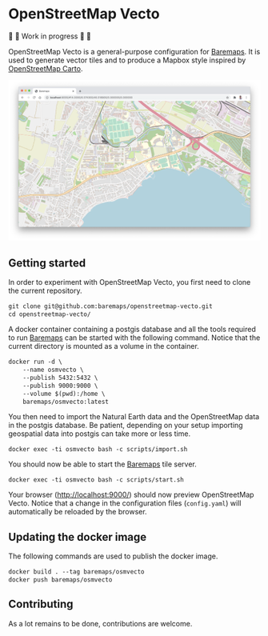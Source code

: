 # OpenStreetMap Vecto

🚧 🚧 Work in progress 🚧 🚧

OpenStreetMap Vecto is a general-purpose configuration for [Baremaps](https://github.com/baremaps/baremaps).
It is used to generate vector tiles and to produce a Mapbox style inspired by [OpenStreetMap Carto](https://github.com/gravitystorm/openstreetmap-carto).

![OpenStreetMap Vecto](screenshot.png)


## Getting started

In order to experiment with OpenStreetMap Vecto, you first need to clone the current repository.

```
git clone git@github.com:baremaps/openstreetmap-vecto.git
cd openstreetmap-vecto/
```

A docker container containing a postgis database and all the tools required to run [Baremaps](https://github.com/baremaps/baremaps) can be started with the following command.
Notice that the current directory is mounted as a volume in the container.

```
docker run -d \
    --name osmvecto \
    --publish 5432:5432 \
    --publish 9000:9000 \
    --volume $(pwd):/home \
    baremaps/osmvecto:latest
```

You then need to import the Natural Earth data and the OpenStreetMap data in the postgis database.
Be patient, depending on your setup importing geospatial data into postgis can take more or less time.

```
docker exec -ti osmvecto bash -c scripts/import.sh
```

You should now be able to start the [Baremaps](https://github.com/baremaps/baremaps) tile server.

```
docker exec -ti osmvecto bash -c scripts/start.sh
```

Your browser ([http://localhost:9000/](http://localhost:9000/)) should now preview OpenStreetMap Vecto.
Notice that a change in the configuration files (`config.yaml`) will automatically be reloaded by the browser.

## Updating the docker image

The following commands are used to publish the docker image.

```
docker build . --tag baremaps/osmvecto
docker push baremaps/osmvecto
```

## Contributing

As a lot remains to be done, contributions are welcome. 
